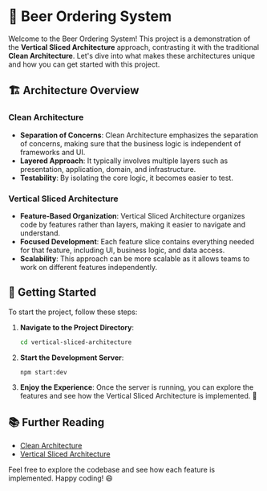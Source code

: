 # 🍺 Beer Ordering System

Welcome to the Beer Ordering System! This project is a demonstration of the **Vertical Sliced Architecture** approach, contrasting it with the traditional **Clean Architecture**. Let's dive into what makes these architectures unique and how you can get started with this project. 

## 🏗️ Architecture Overview

### Clean Architecture
- **Separation of Concerns**: Clean Architecture emphasizes the separation of concerns, making sure that the business logic is independent of frameworks and UI.
- **Layered Approach**: It typically involves multiple layers such as presentation, application, domain, and infrastructure.
- **Testability**: By isolating the core logic, it becomes easier to test.

### Vertical Sliced Architecture
- **Feature-Based Organization**: Vertical Sliced Architecture organizes code by features rather than layers, making it easier to navigate and understand.
- **Focused Development**: Each feature slice contains everything needed for that feature, including UI, business logic, and data access.
- **Scalability**: This approach can be more scalable as it allows teams to work on different features independently.

## 🚀 Getting Started

To start the project, follow these steps:

1. **Navigate to the Project Directory**:
   ```bash
   cd vertical-sliced-architecture
   ```

2. **Start the Development Server**:
   ```bash
   npm start:dev
   ```

3. **Enjoy the Experience**: Once the server is running, you can explore the features and see how the Vertical Sliced Architecture is implemented. 🎉

## 📚 Further Reading

- [Clean Architecture](https://8thlight.com/blog/uncle-bob/2012/08/13/the-clean-architecture.html)
- [Vertical Sliced Architecture](https://jimmybogard.com/vertical-slice-architecture/)

Feel free to explore the codebase and see how each feature is implemented. Happy coding! 😄
